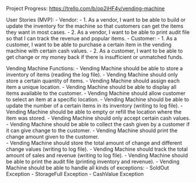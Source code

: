Project Progress: https://trello.com/b/op2jHF4y/vending-machine

User Stories (MVP): 
    - Vendor: 
        - 1. As a vendor, I want to be able to build or update the inventory for the machine so that customers can get the items they want in most cases.
        - 2. As a vendor, I want to be able to print audit file so that I can track the revenue and popular items.
    - Customer:
        - 1. As a customer, I want to be able to purchase a certain item in the vending machine with certain cash values.
        - 2. As a customer, I want to be able to get change or my money back if there is insufficient or unmatched funds.

Vending Machine Functions:
    - Vending Machine should be able to store a inventory of items (reading the log file).
    - Vending Machine should only store a certain quantity of items.
    - Vending Machine should assign each item a unique location.
    - Vending Machine should be able to display all items available to the customer.
    - Vending Machine should allow customer to select an item at a specific location.
    - Vending Machine should be able to update the number of a certain items in its inventory (writing to log file).
    - Vending Machine should be able to empty or refill the location where the item was stored.
    - Vending Machine should only accept certain cash values.
    - Vending Machine should be able to collect the cash given by a customer if it can give change to the customer.
    - Vending Machine should print the change amount given to the customer.   
    - Vending Machine should store the total amount of change and different change values (writing to log file).
    - Vending Machine should track the total amount of sales and revenue (writing to log file).
    - Vending Machine should be able to print the audit file (printing inventory and revenue).
    - Vending Machine should be able to handle all kinds of exceptions:
        - SoldOut Exception
        - StorageFull Exception
        - CashValue Exception